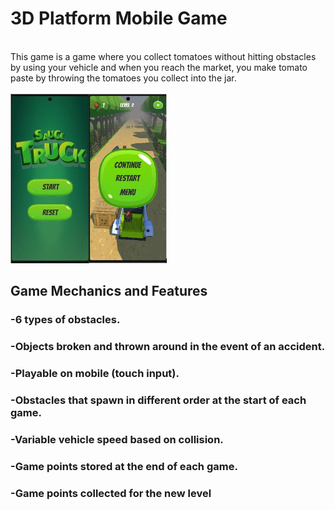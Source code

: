 # 3D Platform Mobile Game

<br/>
This game is a game where you collect tomatoes without hitting obstacles by using your vehicle and when you reach the market, you make tomato paste by throwing the tomatoes you collect into the jar.
<br/>

<br/>
<img src="https://github.com/BekirrUgur/3D-Mobile-Game/blob/main/Presentation/carGame-j-1.PNG" width="250px">
<br/>

## Game Mechanics and Features
### -6 types of obstacles.
### -Objects broken and thrown around in the event of an accident.
### -Playable on mobile (touch input).
### -Obstacles that spawn in different order at the start of each game.
### -Variable vehicle speed based on collision.
### -Game points stored at the end of each game.
### -Game points collected for the new level








